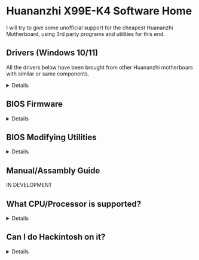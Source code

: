 [Aptio's V Tools ]: https://www.mediafire.com/file/ucvt4pdxjrtpmu7/Tools_for_AMI_Aptio_V.zip/file
[Aptio's Tools Mirror]: https://disk.yandex.com/d/XrZjsImaqxl8Uw
[Just right here]: https://github.com/sebasrock156/Huananzhi-X99E-K4-Opencore
[Audio Drivers]: https://www.mediafire.com/file/046t9639xeyr243/X99-P4FAudio.rar/file
[Ethernet Drivers for W10]: https://www.mediafire.com/file/z4w75jswapzof1j/X99-P4FLAN.rar/file
[Ethernet Drivers for W11]: https://www.mediafire.com/file/53yr2eb7w82h75v/X99-P4FLanwin11.zip/file
[Original BIOS Image]: https://www.mediafire.com/file/zozi3s0fixamce4/X99E-K4+BIOS.rom/file
[Chipset Driver]: https://www.mediafire.com/file/kevqagczu5b4igy/X99-P4FChipset.rar/file

# Huananzhi X99E-K4 Software Home

I will try to give some unofficial support for the cheapest Huananzhi Motherboard, using 3rd party programs and utilities for this end.

## Drivers (Windows 10/11)

All the drivers below have been brought from other Huananzhi motherboars with similar or same components.

<details>

[Chipset Driver] (Inherited from X99-P4F Motherboard)

[Audio Drivers] (Inherited from X99-P4F Motherboard)

[Ethernet Drivers for W10] | [Ethernet Drivers for W11] (Inherited from X99-P4F Motherboard) 

⚠ **Disclaimer** ⚠: If you use utilities like Driver Booster, these drivers may corrupt things in the system, proceed with caution.

---
  
</details>

## BIOS Firmware

<details>
  
Since we haven't an official file from Huananzhi, I have taken the task of making a dump from my own Motherboard.

[Original BIOS Image]: This is a dump from Stock BIOS from my Motherboard, without modifies.

[Hacked BIOS Image]: This is a modified BIOS Image for boot Xeons V3 Series (and some V4 Series) with Turbo Boost Hack.

---

</details>

## BIOS Modifying Utilities

<details>
  
⚠ **ADVICE** ⚠: Here I want appeal at Fair Use, some tools are leaks from Technical Services and Enterprises, the Inverse Engineering of these are usually illegal, but here it's used for educational purposes.

[Aptio's V Tools] | [Aptio's Tools Mirror]: These tools are we could modify and flash new BIOS Firmwares.

---
</details>

## Manual/Assambly Guide

IN DEVELOPMENT

## What CPU/Processor is supported?

<details>
Based on Socket (LGA 2011-3), all processors with that socket may be supported, but, the Southbridge (Chipset) is a mistery, I listed below some tested processors with this MoBo:

---
Series | Model | Specifications | Notes
---|---|---|:--:
Core | i7-5820K | Haswell-E, 6 Cores/12 Threads@3.3 GHz/3.6GHz Turbo, TDP 140W | Compatible with a 500W PSU  
Core | i7-5930K | Haswell-E, 6 Cores/12 Threads@3.5 GHz/3.7GHz Turbo, TDP 140W | Compatible with a 500W PSU
Core | i7-6800K | Broadwell-E, 6 Cores/12 Threads@3.4 GHz/3.6GHz Turbo, TDP 140W | Compatible with a 500W PSU
Core | i7-6850K | Broadwell-E, 6 Cores/12 Threads@3.6 GHz/3.8GHz Turbo, TDP 140W | Compatible with a 500W PSU
Core | i7-6900K | Broadwell-E, 8 Cores/16 Threads@3.2 GHz/3.7GHz Turbo, TDP 140W | Compatible with a 500W PSU
Core Extreme | i7-5960X | Haswell-E, 8 Cores/16 Threads@3.0 GHz/3.5GHz Turbo, TDP 140W | Compatible with a 500W PSU
Core Extreme | i7-6950X | Broadwell-E, 10 Cores/20 Threads@3.0 GHz/3.5GHz Turbo, TDP 140W | Compatible with a 650W PSU
Xeon | E5-1600 and E5-2600 V3 Series | Haswell-EP | Compatible with a 750W PSU or more
Xeon | E5-1600 and E5-2600 V4 Series | Broadwell-EP | Compatible with a 750W PSU or more
Xeon | E5-4600 V3 Series | Haswell-EP | Compatible with a 650W PSU, but using ECC RAM modules only (check the bandwidth before)
Xeon | E5-4600 V4 Series | Broadwell-EP | Compatible with a 750W PSU, but using ECC RAM modules only (check the bandwidth before)
---
  
</details>

## Can I do Hackintosh on it?

<details>

The short answer is YES, you can.

The long answer is YES, but: Really we are need to know what is the Motherboard Chipset (HM55 or P55), Audio Card and GPU that are using for run it.

For the variant with HM55 Chipset I'm working in some EFIes for boot MacOS as Hackintosh PC, [Just right here]

---
  
</details>

